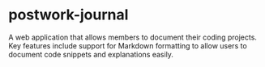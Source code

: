 # postwork-journal
A web application that allows members to document their coding projects. Key features include support for Markdown formatting to allow users to document code snippets and explanations easily.
